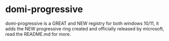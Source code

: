 # domi-progressive
domi-progressive is a GREAT and NEW registry for both windows 10/11, it adds the NEW progressive ring created and officially released by microsoft, read the README.md for more.

